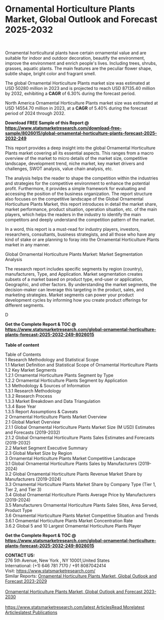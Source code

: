 <h1>Ornamental Horticulture Plants Market, Global Outlook and Forecast 2025-2032</h1><br/><p>Ornamental horticultural plants have certain ornamental value and are suitable for indoor and outdoor decoration, beautify the environment, improve the environment and enrich people's lives. Including trees, shrubs, grasses, aquatic plants. The main features are the peculiar flower shape, subtle shape, bright color and fragrant smell.</p><p>The global Ornamental Horticulture Plants market size was estimated at USD 50280 million in 2023 and is projected to reach USD 87135.40 million by 2032, exhibiting a <strong>CAGR</strong> of 6.30% during the forecast period.</p><p>North America Ornamental Horticulture Plants market size was estimated at USD 14554.70 million in 2023, at a <strong>CAGR</strong> of 5.40% during the forecast period of 2024 through 2032.</p><p><strong>Download FREE Sample of this Report @ <a href="https://www.statsmarketresearch.com/download-free-sample/8026015/global-ornamental-horticulture-plants-forecast-2025-2032-249">https://www.statsmarketresearch.com/download-free-sample/8026015/global-ornamental-horticulture-plants-forecast-2025-2032-249</a></strong></p><p>This report provides a deep insight into the global Ornamental Horticulture Plants market covering all its essential aspects. This ranges from a macro overview of the market to micro details of the market size, competitive landscape, development trend, niche market, key market drivers and challenges, SWOT analysis, value chain analysis, etc.</p><p>The analysis helps the reader to shape the competition within the industries and strategies for the competitive environment to enhance the potential profit. Furthermore, it provides a simple framework for evaluating and accessing the position of the business organization. The report structure also focuses on the competitive landscape of the Global Ornamental Horticulture Plants Market, this report introduces in detail the market share, market performance, product situation, operation situation, etc. of the main players, which helps the readers in the industry to identify the main competitors and deeply understand the competition pattern of the market.</p><p>In a word, this report is a must-read for industry players, investors, researchers, consultants, business strategists, and all those who have any kind of stake or are planning to foray into the Ornamental Horticulture Plants market in any manner.</p><p>Global Ornamental Horticulture Plants Market: Market Segmentation Analysis</p><p>The research report includes specific segments by region (country), manufacturers, Type, and Application. Market segmentation creates subsets of a market based on product type, end-user or application, Geographic, and other factors. By understanding the market segments, the decision-maker can leverage this targeting in the product, sales, and marketing strategies. Market segments can power your product development cycles by informing how you create product offerings for different segments.</p><p>D</p><div><b>Get the Complete Report & TOC @ <a href="https://www.statsmarketresearch.com/global-ornamental-horticulture-plants-forecast-2025-2032-249-8026015">https://www.statsmarketresearch.com/global-ornamental-horticulture-plants-forecast-2025-2032-249-8026015</a></b></div><br><b>Table of content</b><p>Table of Contents<br />1 Research Methodology and Statistical Scope<br />1.1 Market Definition and Statistical Scope of Ornamental Horticulture Plants<br />1.2 Key Market Segments<br />1.2.1 Ornamental Horticulture Plants Segment by Type<br />1.2.2 Ornamental Horticulture Plants Segment by Application<br />1.3 Methodology & Sources of Information<br />1.3.1 Research Methodology<br />1.3.2 Research Process<br />1.3.3 Market Breakdown and Data Triangulation<br />1.3.4 Base Year<br />1.3.5 Report Assumptions & Caveats<br />2 Ornamental Horticulture Plants Market Overview<br />2.1 Global Market Overview<br />2.1.1 Global Ornamental Horticulture Plants Market Size (M USD) Estimates and Forecasts (2019-2032)<br />2.1.2 Global Ornamental Horticulture Plants Sales Estimates and Forecasts (2019-2032)<br />2.2 Market Segment Executive Summary<br />2.3 Global Market Size by Region<br />3 Ornamental Horticulture Plants Market Competitive Landscape<br />3.1 Global Ornamental Horticulture Plants Sales by Manufacturers (2019-2024)<br />3.2 Global Ornamental Horticulture Plants Revenue Market Share by Manufacturers (2019-2024)<br />3.3 Ornamental Horticulture Plants Market Share by Company Type (Tier 1, Tier 2, and Tier 3)<br />3.4 Global Ornamental Horticulture Plants Average Price by Manufacturers (2019-2024)<br />3.5 Manufacturers Ornamental Horticulture Plants Sales Sites, Area Served, Product Type<br />3.6 Ornamental Horticulture Plants Market Competitive Situation and Trends<br />3.6.1 Ornamental Horticulture Plants Market Concentration Rate<br />3.6.2 Global 5 and 10 Largest Ornamental Horticulture Plants Player<br><div><b>Get the Complete Report & TOC @ <a href="https://www.statsmarketresearch.com/global-ornamental-horticulture-plants-forecast-2025-2032-249-8026015">https://www.statsmarketresearch.com/global-ornamental-horticulture-plants-forecast-2025-2032-249-8026015</a></b></div></p> <b>CONTACT US:</b><br>276 5th Avenue, New York , NY 10001,United States<br>International: (+1) 646 781 7170 / +91 8087042414<br>Visit: <a href="https://www.statsmarketresearch.com/">https://www.statsmarketresearch.com/</a><br>Similar Reports: <a href="https://www.statsmarketresearch.com/global-ornamental-horticulture-plants-forecast-2025-2032-249-8026015">Ornamental Horticulture Plants Market, Global Outlook and Forecast 2023-2029</a><br/><br/><a href="https://www.statsmarketresearch.com/global-ornamental-horticulture-plants-forecast-2025-2032-249-8026015">Ornamental Horticulture Plants Market, Global Outlook and Forecast 2023-2030</a><br/><br/><a href="https://gyeongbokgung.com">https://www.statsmarketresearch.com/</a><a href="https://hallyeomaritime.com">latest Articles</a><a href="https://jingwansa.com">Read More</a><a href=https://nguoiviet.jp/">latest Articles</a><a href="https://www.intelmarketresearch.com/">latest Publications</a>